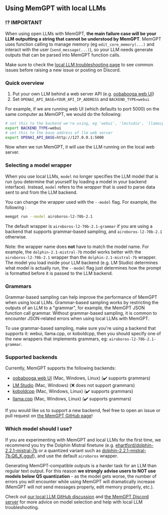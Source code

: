 ## Using MemGPT with local LLMs

### ⁉️ IMPORTANT

When using open LLMs with MemGPT, **the main failure case will be your LLM outputting a string that cannot be understood by MemGPT**. MemGPT uses function calling to manage memory (eg `edit_core_memory(...)` and interact with the user (`send_message(...)`), so your LLM needs generate outputs that can be parsed into MemGPT function calls.

Make sure to check the [local LLM troubleshooting page](../local_llm_faq) to see common issues before raising a new issue or posting on Discord.

### Quick overview

1. Put your own LLM behind a web server API (e.g. [oobabooga web UI](https://github.com/oobabooga/text-generation-webui#starting-the-web-ui))
2. Set `OPENAI_API_BASE=YOUR_API_IP_ADDRESS` and `BACKEND_TYPE=webui`

For example, if we are running web UI (which defaults to port 5000) on the same computer as MemGPT, we would do the following:
```sh
# set this to the backend we're using, eg 'webui', 'lmstudio', 'llamacpp', 'koboldcpp'
export BACKEND_TYPE=webui
# set this to the base address of llm web server
export OPENAI_API_BASE=http://127.0.0.1:5000
```

Now when we run MemGPT, it will use the LLM running on the local web server.

### Selecting a model wrapper

When you use local LLMs, `model` no longer specifies the LLM model that is run (you determine that yourself by loading a model in your backend interface). Instead, `model` refers to the _wrapper_ that is used to parse data sent to and from the LLM backend.

You can change the wrapper used with the `--model` flag. For example, the following :
```sh
memgpt run --model airoboros-l2-70b-2.1
```

The default wrapper is `airoboros-l2-70b-2.1-grammar` if you are using a backend that supports grammar-based sampling, and `airoboros-l2-70b-2.1` otherwise.

Note: the wrapper name does **not** have to match the model name. For example, the `dolphin-2.1-mistral-7b` model works better with the `airoboros-l2-70b-2.1` wrapper than the `dolphin-2.1-mistral-7b` wrapper. The model you load inside your LLM backend (e.g. LM Studio) determines what model is actually run, the `--model` flag just determines how the prompt is formatted before it is passed to the LLM backend.

### Grammars

Grammar-based sampling can help improve the performance of MemGPT when using local LLMs. Grammar-based sampling works by restricting the outputs of an LLM to a "grammar", for example, the MemGPT JSON function call grammar. Without grammar-based sampling, it is common to encounter JSON-related errors when using local LLMs with MemGPT.

To use grammar-based sampling, make sure you're using a backend that supports it: webui, llama.cpp, or koboldcpp, then you should specify one of the new wrappers that implements grammars, eg: `airoboros-l2-70b-2.1-grammar`.

### Supported backends

Currently, MemGPT supports the following backends:

* [oobabooga web UI](../webui) (Mac, Windows, Linux) (✔️ supports grammars)
* [LM Studio](../lmstudio) (Mac, Windows) (❌ does not support grammars)
* [koboldcpp](../koboldcpp) (Mac, Windows, Linux) (✔️ supports grammars)
* [llama.cpp](../llamacpp) (Mac, Windows, Linux) (✔️ supports grammars)

If you would like us to support a new backend, feel free to open an issue or pull request on [the MemGPT GitHub page](https://github.com/cpacker/MemGPT)!

### Which model should I use?

If you are experimenting with MemGPT and local LLMs for the first time, we recommend you try the Dolphin Mistral finetune (e.g. [ehartford/dolphin-2.2.1-mistral-7b](https://huggingface.co/ehartford/dolphin-2.2.1-mistral-7b) or a quantized variant such as [dolphin-2.2.1-mistral-7b.Q6_K.gguf](https://huggingface.co/TheBloke/dolphin-2.2.1-mistral-7B-GGUF)), and use the default `airoboros` wrapper.

Generating MemGPT-compatible outputs is a harder task for an LLM than regular text output. For this reason **we strongly advise users to NOT use models below Q5 quantization** - as the model gets worse, the number of errors you will encounter while using MemGPT will dramatically increase (MemGPT will not send messages properly, edit memory properly, etc.).

Check out [our local LLM GitHub discussion](https://github.com/cpacker/MemGPT/discussions/67) and [the MemGPT Discord server](https://discord.gg/9GEQrxmVyE) for more advice on model selection and help with local LLM troubleshooting.